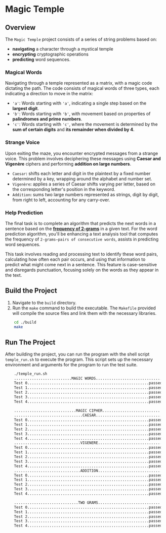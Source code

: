 # Magic Temple

## Overview

The `Magic Temple` project consists of a series of string problems based on:

- **navigating** a character through a mystical temple
- **encrypting** cryptographic operations
- **predicting** word sequences.

### Magical Words

Navigating through a temple represented as a matrix, with a magic code dictating the path. The code consists of magical words of three types, each indicating a direction to move in the matrix:

- `'a'`: Words starting with `'a'`, indicating a single step based on the **largest digit**.
- `'b'`: Words starting with `'b'`, with movement based on properties of **palindromes and prime numbers**.
- `'c'`: Words starting with `'c'`, where the movement is determined by the **sum of certain digits** and **its remainder when divided by 4**.

### Strange Voice

Upon exiting the maze, you encounter encrypted messages from a strange voice. This problem involves deciphering these messages using **Caesar and Vigenère** ciphers and performing **addition on large numbers**.

- `Caesar`**:** shifts each letter and digit in the plaintext by a fixed number determined by a key, wrapping around the alphabet and number set.
- `Vigenère`**:** applies a series of Caesar shifts varying per letter, based on the corresponding letter's position in the keyword.
- `Addition`**:** sums two large numbers represented as strings, digit by digit, from right to left, accounting for any carry-over.

### Help Prediction

The final task is to complete an algorithm that predicts the next words in a sentence based on the **[frequency of 2-grams](https://web.archive.org/web/20220127122755/https://en.wikipedia.org/wiki/N-gram)** in a given text. For the word prediction algorithm, you'll be enhancing a text analysis tool that computes the frequency of `2-grams—pairs of consecutive words`, assists in predicting word sequences.

This task involves reading and processing text to identify these word pairs, calculating how often each pair occurs, and using that information to predict what might come next in a sentence. This feature is case-sensitive and disregards punctuation, focusing solely on the words as they appear in the text.

## Build the Project

1. Navigate to the `build` directory.
2. Run the `make` command to build the executable. The `Makefile` provided will compile the source files and link them with the necessary libraries.

```bash
    cd ./build
    make
```

## Run The Project

After building the project, you can run the program with the shell script `temple_run.sh` to execute the program. This script sets up the necessary environment and arguments for the program to run the test suite.

```bash
    ./temple_run.sh
    ..........................MAGIC WORDS..............................
    Test 0.......................................................passed
    Test 1.......................................................passed
    Test 2.......................................................passed
    Test 3.......................................................passed
    Test 4.......................................................passed
    
    ............................MAGIC CIPHER...........................
    ...............................CAESAR..............................
    Test 0.......................................................passed
    Test 1.......................................................passed
    Test 2.......................................................passed
    Test 3.......................................................passed
    Test 4.......................................................passed
    ..............................VIGENERE.............................
    Test 0.......................................................passed
    Test 1.......................................................passed
    Test 2.......................................................passed
    Test 3.......................................................passed
    Test 4.......................................................passed
    ..............................ADDITION.............................
    Test 0.......................................................passed
    Test 1.......................................................passed
    Test 2.......................................................passed
    Test 3.......................................................passed
    Test 4.......................................................passed

    .............................TWO GRAMS.............................
    Test 0.......................................................passed
    Test 1.......................................................passed
    Test 2.......................................................passed
    Test 3.......................................................passed
    Test 4.......................................................passed
```

